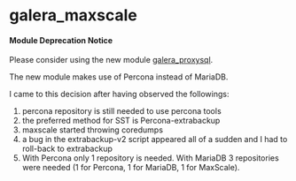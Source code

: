 # galera_maxscale

#### Module Deprecation Notice

Please consider using the new module [galera_proxysql](https://forge.puppet.com/maxadamo/galera_proxysql).

The new module makes use of Percona instead of MariaDB.

I came to this decision after having observed the followings:

1. percona repository is still needed to use percona tools
1. the preferred method for SST is Percona-extrabackup
1. maxscale started throwing coredumps
1. a bug in the extrabackup-v2 script appeared all of a sudden and I had to roll-back to extrabackup
1. With Percona only 1 repository is needed. With MariaDB 3 repositories were needed (1 for Percona, 1 for MariaDB, 1 for MaxScale).
